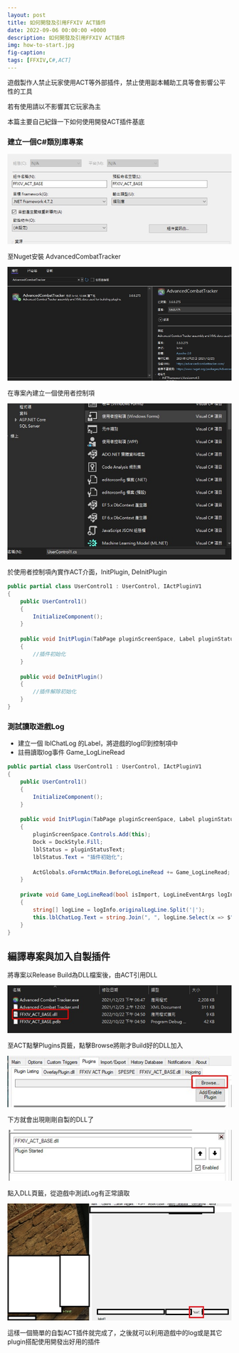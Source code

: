 ```yaml
---
layout: post
title: 如何開發及引用FFXIV ACT插件
date: 2022-09-06 00:00:00 +0000
description: 如何開發及引用FFXIV ACT插件
img: how-to-start.jpg
fig-caption:
tags: [FFXIV,C#,ACT]
---
```


<style>
r { color: Red }
</style>

遊戲製作人禁止玩家使用ACT等外部插件，禁止使用副本輔助工具等會影響公平性的工具

若有使用請以不影響其它玩家為主

本篇主要自己紀錄一下如何使用開發ACT插件基底

### 建立一個C#類別庫專案

<img src="../assets/img/FFXIV/FFXIV2.jpg">

至Nuget安裝 AdvancedCombatTracker

<img src="../assets/img/FFXIV/FFXIV3.jpg">

在專案內建立一個使用者控制項

<img src="../assets/img/FFXIV/FFXIV4.jpg">

於使用者控制項內實作ACT介面，InitPlugin, DeInitPlugin

```csharp
public partial class UserControl1 : UserControl, IActPluginV1
{
    public UserControl1()
    {
        InitializeComponent();
    }

    public void InitPlugin(TabPage pluginScreenSpace, Label pluginStatusText)
    {
        //插件初始化
    }

    public void DeInitPlugin()
    {
        //插件解除初始化
    }
}
```

### 測試讀取遊戲Log

- 建立一個 lblChatLog 的Label，將遊戲的log印到控制項中
- 註冊讀取log事件 Game_LogLineRead

```csharp
public partial class UserControl1 : UserControl, IActPluginV1
{
    public UserControl1()
    {
        InitializeComponent();
    }

    public void InitPlugin(TabPage pluginScreenSpace, Label pluginStatusText)
    {
        pluginScreenSpace.Controls.Add(this);
        Dock = DockStyle.Fill;
        lblStatus = pluginStatusText;
        lblStatus.Text = "插件初始化";

        ActGlobals.oFormActMain.BeforeLogLineRead += Game_LogLineRead;
    }

    private void Game_LogLineRead(bool isImport, LogLineEventArgs logInfo)
    {
        string[] logLine = logInfo.originalLogLine.Split('|');
        this.lblChatLog.Text = string.Join(", ", logLine.Select(x => $"\"{x}\""));
    }
}

```

## 編譯專案與加入自製插件

將專案以Release Build為DLL檔案後，由ACT引用DLL

<img src="../assets/img/FFXIV/FFXIV5.jpg">

至ACT點擊Plugins頁籤，點擊Browse將剛才Build好的DLL加入

<img src="../assets/img/FFXIV/FFXIV6.jpg">

下方就會出現剛剛自製的DLL了

<img src="../assets/img/FFXIV/FFXIV7.jpg">

點入DLL頁籤，從遊戲中測試Log有正常讀取

<img src="../assets/img/FFXIV/FFXIV8.jpg">

這樣一個簡單的自製ACT插件就完成了，之後就可以利用遊戲中的log或是其它plugin搭配使用開發出好用的插件


